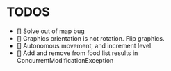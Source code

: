 TODOS
=====

- [] Solve out of map bug
- [] Graphics orientation is not rotation. Flip graphics.
- [] Autonomous movement, and increment level.
- [] Add and remove from food list results in ConcurrentModificationException
